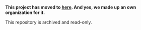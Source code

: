 **This project has moved to [here](https://github.com/ch-a-os/DocSort). And yes, we made up an own organization for it.**

This repository is archived and read-only.